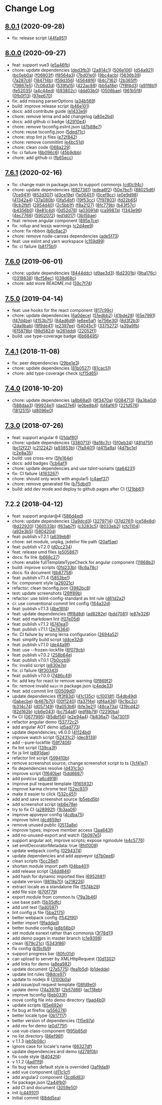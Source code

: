 # Change Log

## [8.0.1](https://github.com/plantain-00/file-uploader-component/compare/v8.0.0...v8.0.1) (2020-09-28)
  
* fix: release script ([44fa951](https://github.com/plantain-00/file-uploader-component/commit/44fa95144c319c1e883d3cc0ae0ca96e7a415fc6))

## [8.0.0](https://github.com/plantain-00/file-uploader-component/compare/v7.6.1...v8.0.0) (2020-09-27)
  
* feat: support vue3 ([e5a46fb](https://github.com/plantain-00/file-uploader-component/commit/e5a46fb8d10cf968b2127e1eea9570a32b9dec0c))
* chore: update dependencies ([ded3fb3](https://github.com/plantain-00/file-uploader-component/commit/ded3fb314cc7c9d81b043b23b3b8290a6276ec7c)) ([2a814c1](https://github.com/plantain-00/file-uploader-component/commit/2a814c1ede181dc1858dd4d445137dc1e22660bd)) ([506e106](https://github.com/plantain-00/file-uploader-component/commit/506e106160195d2e754e452c0b295a129312cf0c)) ([d54a921](https://github.com/plantain-00/file-uploader-component/commit/d54a92164db80f2cbfbe8989626247d9fd187bb2)) ([bc0eb0a](https://github.com/plantain-00/file-uploader-component/commit/bc0eb0a741a8cbea80eca2102de3bd9c84e03b95)) ([f06803f](https://github.com/plantain-00/file-uploader-component/commit/f06803f9df4f68e00fe7b96d78a30925e29416b1)) ([f8564a3](https://github.com/plantain-00/file-uploader-component/commit/f8564a33e78bbd88043347cb6ba84484be59bd17)) ([7bd01e0](https://github.com/plantain-00/file-uploader-component/commit/7bd01e02249b95f3414531d699b3e33d030010bb)) ([9bc4acb](https://github.com/plantain-00/file-uploader-component/commit/9bc4acb458416efc7abfaddcdc9dbf24c8075ea3)) ([5636b39](https://github.com/plantain-00/file-uploader-component/commit/5636b39fc6c09db70c22e057a6ec9e80696ad959)) ([7a287c6](https://github.com/plantain-00/file-uploader-component/commit/7a287c668b168ecaf341adce5b99bee23b0c710d)) ([184714b](https://github.com/plantain-00/file-uploader-component/commit/184714b78e5dd878d1699fc3f945a37ff3796c7c)) ([f59d356](https://github.com/plantain-00/file-uploader-component/commit/f59d3560419a7e56258f5c1ed16ed35ded90c5d2)) ([45648f6](https://github.com/plantain-00/file-uploader-component/commit/45648f618a652edd4f797a634c444c914cf0aa33)) ([84c7162](https://github.com/plantain-00/file-uploader-component/commit/84c716213cca0ef6f165db7db28efb0284519a64)) ([2b365ff](https://github.com/plantain-00/file-uploader-component/commit/2b365ff732ad6660efe247b91c3d01f7aab0cf24)) ([79867e5](https://github.com/plantain-00/file-uploader-component/commit/79867e57de96694438f26e8a91973baed660807b)) ([7c06d3d](https://github.com/plantain-00/file-uploader-component/commit/7c06d3deed5d8d87d7a029576923421c22a01ae1)) ([539fa15](https://github.com/plantain-00/file-uploader-component/commit/539fa1566d0093e48e06fd393983a8fd4f1a6083)) ([422ac88](https://github.com/plantain-00/file-uploader-component/commit/422ac88131f21e281fbe48de32af71a9d9d13f1c)) ([bb5a18e](https://github.com/plantain-00/file-uploader-component/commit/bb5a18ee28a232115797319ca674ea565c610df7)) ([7f8f4d3](https://github.com/plantain-00/file-uploader-component/commit/7f8f4d37e9a49e701d77b226957aa5d4b3b45c0d)) ([a91f8b1](https://github.com/plantain-00/file-uploader-component/commit/a91f8b164cb0d6e6d756e56b2a52fe7e79d3b9b1)) ([fe52035](https://github.com/plantain-00/file-uploader-component/commit/fe52035e0ea6568a58b40bf50058f540bc8bff91)) ([a4c44ed](https://github.com/plantain-00/file-uploader-component/commit/a4c44ed379066806ef0f2050b156ad49886b8b19)) ([693802c](https://github.com/plantain-00/file-uploader-component/commit/693802cddf4cd35e5f7d75de2af9b9969b157fa3)) ([ddd03b0](https://github.com/plantain-00/file-uploader-component/commit/ddd03b050b3dfd5f3aeb87bdc33828369ff60707)) ([0506bae](https://github.com/plantain-00/file-uploader-component/commit/0506baed7addf73f4c93833ba10002fa5782b6ce)) ([961b5f8](https://github.com/plantain-00/file-uploader-component/commit/961b5f89d56bc7b52b9b3db95ff084c341171ffb)) ([0fb0f13](https://github.com/plantain-00/file-uploader-component/commit/0fb0f138fe9ec15b87a3c2dc060692ee383034d7)) ([97ee670](https://github.com/plantain-00/file-uploader-component/commit/97ee6704e51978bc1cbfa78f78340fb824d0634e))
* fix: add missing parserOptions ([a34b569](https://github.com/plantain-00/file-uploader-component/commit/a34b569d8d3c539643106ef30675f3209fc2c2a0))
* build: improve release script ([b46e101](https://github.com/plantain-00/file-uploader-component/commit/b46e101f275e7478f886426f65aff43cb8499ba6))
* docs: add contribute guide ([e1433e9](https://github.com/plantain-00/file-uploader-component/commit/e1433e980abd1da7b6568a8765b086b5d77ae12c))
* chore: remove lerna and add changelog ([a80e2bd](https://github.com/plantain-00/file-uploader-component/commit/a80e2bd41b7ca4bafa277fd28e1d1b4195f441e8))
* docs: add github ci badge ([42910e4](https://github.com/plantain-00/file-uploader-component/commit/42910e415e68d6e0f527c442dd4de9ad8f8ec1bf))
* chore: remove tsconfig.eslint.json ([d7b88e7](https://github.com/plantain-00/file-uploader-component/commit/d7b88e7f6898f6590f245bb91d4eb6e8eff3fb79))
* chore: reuse tsconfig.json ([5ded71c](https://github.com/plantain-00/file-uploader-component/commit/5ded71ced6d97d519f9ca96f5709dff95a8a8c95))
* chore: stop lint js files ([e72f842](https://github.com/plantain-00/file-uploader-component/commit/e72f842fbe890e161020f5158c9d95e35fff8cab))
* chore: remove commitlint ([e4bc51d](https://github.com/plantain-00/file-uploader-component/commit/e4bc51d06111624d82759b38b72d705741a8ce70))
* chore: clean code ([068a229](https://github.com/plantain-00/file-uploader-component/commit/068a229dfbf5448ca7841331d0fb938e9184a0fb))
* fix: ci failure ([6b096c6](https://github.com/plantain-00/file-uploader-component/commit/6b096c69377568d6b3b102722fd179f80261842a)) ([45b9dbb](https://github.com/plantain-00/file-uploader-component/commit/45b9dbb339dcc20118579a451ff326bd0a7f53e7))
* chore: add github ci ([fb65ecc](https://github.com/plantain-00/file-uploader-component/commit/fb65ecc573b72f6e538a17ac1a4140c796fc90c7))

## [7.6.1](https://github.com/plantain-00/file-uploader-component/compare/v7.6.0...v7.6.1) (2020-02-16)
  
* fix: change main in package.json to support commonjs ([cd0c94c](https://github.com/plantain-00/file-uploader-component/commit/cd0c94c774c8f46bc7e3a4de9c9a19ba7ba97c9b))
* chore: update dependencies ([6927361](https://github.com/plantain-00/file-uploader-component/commit/6927361923449cf5abcbfedf0042a48434829030)) ([edea6f2](https://github.com/plantain-00/file-uploader-component/commit/edea6f2d7a887823e6b2b6bea4a5e4e02494feb2)) ([50e7bcf](https://github.com/plantain-00/file-uploader-component/commit/50e7bcf2a6b0c776de3dffec1de0cf966bdae08e)) ([88025d6](https://github.com/plantain-00/file-uploader-component/commit/88025d6db6a3e7877047f07d481cdcde55b07416)) ([7ce941f](https://github.com/plantain-00/file-uploader-component/commit/7ce941f08ddf06f7dea27e9d8d48797b0776959c)) ([852d307](https://github.com/plantain-00/file-uploader-component/commit/852d307509d385de5efafa4294351406f9276a8d)) ([d3ce19e](https://github.com/plantain-00/file-uploader-component/commit/d3ce19ef88ccfc1906d0fd345b745c1b2313aa75)) ([1e06451](https://github.com/plantain-00/file-uploader-component/commit/1e0645131fc68ffc243eb95145a8d24a4f27d770)) ([0cef9cc](https://github.com/plantain-00/file-uploader-component/commit/0cef9cc1f5b9e707273b824c0e7d9952b14342d5)) ([e0e9d98](https://github.com/plantain-00/file-uploader-component/commit/e0e9d9882312154d6a14dacf6d248101d8b43354)) ([41342a4](https://github.com/plantain-00/file-uploader-component/commit/41342a430b8a3f31cab51b51179e6bf39cdfb740)) ([37a080b](https://github.com/plantain-00/file-uploader-component/commit/37a080beb2aa99fb4bede06d88f97f3a2fd9e529)) ([0fa54bf](https://github.com/plantain-00/file-uploader-component/commit/0fa54bf00977a628a5c2a6b1600d5fdfc1dd2ab4)) ([19f53cc](https://github.com/plantain-00/file-uploader-component/commit/19f53cc188748f3af6e1083b6a677e8cebff5d11)) ([7f97803](https://github.com/plantain-00/file-uploader-component/commit/7f9780322dcd4ecdbd549181488ee13415ffbe0c)) ([fd22b65](https://github.com/plantain-00/file-uploader-component/commit/fd22b6518a7fbe20814b7160a5ad13f33706dcb1)) ([9cb2fbf](https://github.com/plantain-00/file-uploader-component/commit/9cb2fbf913f9b62f0d6ce25735fb458be2cca8cc)) ([2954d40](https://github.com/plantain-00/file-uploader-component/commit/2954d4022bd432dcd071a7bc9860da25a3e57493)) ([2c5bb1f](https://github.com/plantain-00/file-uploader-component/commit/2c5bb1ffcea731732b95020aa2b7c7b0117c9346)) ([f8a2127](https://github.com/plantain-00/file-uploader-component/commit/f8a212797906784a280bb326aacfa9dc98a43d4c)) ([8fc779b](https://github.com/plantain-00/file-uploader-component/commit/8fc779b8cc402feadb31f15511dbbe8330aa8a18)) ([b43f57c](https://github.com/plantain-00/file-uploader-component/commit/b43f57c3dc4bf5fcf5461c18e0e3a19ed812a16f)) ([b4356b0](https://github.com/plantain-00/file-uploader-component/commit/b4356b091b6a1fde9ccadc0b4af37c21e7b09aec)) ([8e81c4d](https://github.com/plantain-00/file-uploader-component/commit/8e81c4d8e4b24d63d62246e7a53a5c473afd6fce)) ([0d52d78](https://github.com/plantain-00/file-uploader-component/commit/0d52d782696b7dcb994831b14104785919e19cfb)) ([a03091d](https://github.com/plantain-00/file-uploader-component/commit/a03091dec0e25f1621d7804dd152c1726aeb3a0d)) ([ca9987a](https://github.com/plantain-00/file-uploader-component/commit/ca9987afe741744bfef92964e1c26dd149337dfa)) ([1343e96](https://github.com/plantain-00/file-uploader-component/commit/1343e96ff10d15e6c411915d15943775fe1e3ee6)) ([4ec7766](https://github.com/plantain-00/file-uploader-component/commit/4ec7766f8850e4d876203d6000e4cbf0313d9c59)) ([5902072](https://github.com/plantain-00/file-uploader-component/commit/5902072c10d8bae182bf9b5c72a9812da26eefe9)) ([ed1d017](https://github.com/plantain-00/file-uploader-component/commit/ed1d017f1cc4d15a3fa0dc2cc7ea1dedca6357ba)) ([3b15bae](https://github.com/plantain-00/file-uploader-component/commit/3b15bae459abad42deea9970bb3462db58bd3655))
* feat: remove angular component ([895e7ce](https://github.com/plantain-00/file-uploader-component/commit/895e7ce193d1f83c69d20e116e407e01432457c9))
* fix: rollup and lessjs warnings ([c2d4ee9](https://github.com/plantain-00/file-uploader-component/commit/c2d4ee902ef687dedfe7a8dbf83c018031f59fed))
* chore: fix ribbon ([b6c6ac2](https://github.com/plantain-00/file-uploader-component/commit/b6c6ac28694cc712cad09825b5e9c94ae0ef7c0d))
* chore: remove node-canvas dependencies ([ade5f73](https://github.com/plantain-00/file-uploader-component/commit/ade5f733c7d351fba7cd34c32c26fa8b102308d3))
* feat: use eslint and yarn workspace ([c159d99](https://github.com/plantain-00/file-uploader-component/commit/c159d993db5652eff2f78babccd92356c239f5a2))
* fix: ci failure ([b8175b1](https://github.com/plantain-00/file-uploader-component/commit/b8175b149e672a756919d87d05fa87667387f9d0))

## [7.6.0](https://github.com/plantain-00/file-uploader-component/compare/v7.5.0...v7.6.0) (2019-06-01)
  
* chore: update dependencies ([8444ddc](https://github.com/plantain-00/file-uploader-component/commit/8444ddc3f63d8c2e584033f21da95a77e011cad6)) ([d9ae3d3](https://github.com/plantain-00/file-uploader-component/commit/d9ae3d3c7bf56c9b89c5eab92db442736f643166)) ([6d2301b](https://github.com/plantain-00/file-uploader-component/commit/6d2301b6a5f57274b4afbca10edf180c44d9a99e)) ([9ba176c](https://github.com/plantain-00/file-uploader-component/commit/9ba176c4fd068c78ec46a4332b01f48d85d2ddb3)) ([0319838](https://github.com/plantain-00/file-uploader-component/commit/0319838d45a3557263460959349893d67c6a6d71)) ([8cf58ec](https://github.com/plantain-00/file-uploader-component/commit/8cf58ec436fd8d74174c9079da0a647d174378ea)) ([039d68c](https://github.com/plantain-00/file-uploader-component/commit/039d68c16fad053bb43017b775303f972b059427))
* chore: add more README.md ([59c7f74](https://github.com/plantain-00/file-uploader-component/commit/59c7f74adf6a3c89d816a979bca19fc47b0d808e))

## [7.5.0](https://github.com/plantain-00/file-uploader-component/compare/v7.4.1...v7.5.0) (2019-04-14)
  
* feat: use hooks for the react component ([817c99c](https://github.com/plantain-00/file-uploader-component/commit/817c99c1a22bd3a49f16da9e38dd2960cfafc7ce))
* chore: update dependencies ([6a0dece](https://github.com/plantain-00/file-uploader-component/commit/6a0dece1299c11f4d273a46c4d341908b990f488)) ([51edbb2](https://github.com/plantain-00/file-uploader-component/commit/51edbb23ee35d0515941fe8b8ab19e322ea0ad96)) ([41bde28](https://github.com/plantain-00/file-uploader-component/commit/41bde28a7e34dfb58d665bb20502be1dc2d6ddc7)) ([65e7991](https://github.com/plantain-00/file-uploader-component/commit/65e79914dd50f0fbc3393777458a8a2b57d1aa93)) ([f47d4be](https://github.com/plantain-00/file-uploader-component/commit/f47d4be267cda06241076574534cb0e0435c8e03)) ([4153b75](https://github.com/plantain-00/file-uploader-component/commit/4153b75df127fb72cfec82ac10d3085430c68483)) ([84ad6d9](https://github.com/plantain-00/file-uploader-component/commit/84ad6d9fd4dab1d6c476e88a91c6c92a1f1c1da2)) ([e6ee5af](https://github.com/plantain-00/file-uploader-component/commit/e6ee5af31f53989717d0ef4623a7e799cfaaa534)) ([e756e30](https://github.com/plantain-00/file-uploader-component/commit/e756e303765486887e3ee13a0539c85a2af95017)) ([8d3f2b3](https://github.com/plantain-00/file-uploader-component/commit/8d3f2b324cbd30335c403e0aa80e5c32a2a43f02)) ([2da9bab](https://github.com/plantain-00/file-uploader-component/commit/2da9bab18e95b39dcb9436659b007ef5c7aefdf7)) ([9f9de41](https://github.com/plantain-00/file-uploader-component/commit/9f9de41da60c585fae7595fc7d04ff7ec59aeb8e)) ([e2397ee](https://github.com/plantain-00/file-uploader-component/commit/e2397eef1fb1fa0be19d57b55b20359da1a29315)) ([54045c1](https://github.com/plantain-00/file-uploader-component/commit/54045c19f263427c3bc6caa6bf2d06f13d5f0d56)) ([3375272](https://github.com/plantain-00/file-uploader-component/commit/3375272ce80f228a1a703c60fe99086c2efe4774)) ([a39a9fb](https://github.com/plantain-00/file-uploader-component/commit/a39a9fbf0596283d86da782a5e579d0126ea99f9)) ([615878b](https://github.com/plantain-00/file-uploader-component/commit/615878b73cef8fc65d1caa81dde1b27665b45512)) ([98d582d](https://github.com/plantain-00/file-uploader-component/commit/98d582db186b7045eabb649e608926f0231b10d8)) ([e261ddd](https://github.com/plantain-00/file-uploader-component/commit/e261ddd27281dbc47d79ab38310887b30c809e6c)) ([22052f1](https://github.com/plantain-00/file-uploader-component/commit/22052f1d2e74185752fb6dc9992b008afcd54b0d))
* build: use type-coverage badge ([6b68495](https://github.com/plantain-00/file-uploader-component/commit/6b684959c92560862bf5aeb8ab977c02fb34f760))

## [7.4.1](https://github.com/plantain-00/file-uploader-component/compare/v7.4.0...v7.4.1) (2018-11-08)
  
* fix: peer dependencies ([29be1e3](https://github.com/plantain-00/file-uploader-component/commit/29be1e31ef69a05bdc03882ff20889508d4012b2))
* chore: update dependencies ([81b0527](https://github.com/plantain-00/file-uploader-component/commit/81b05278e78b3b2dda9b234cf57a975ce64a157f)) ([81cac51](https://github.com/plantain-00/file-uploader-component/commit/81cac514150de18fe059f9588dd30b46ae2b7edd))
* chore: add type-coverage check ([cf15d65](https://github.com/plantain-00/file-uploader-component/commit/cf15d656575f92c711b9e0ec09ce6f01823fc3a7))

## [7.4.0](https://github.com/plantain-00/file-uploader-component/compare/v7.3.0...v7.4.0) (2018-10-20)
  
* chore: update dependencies ([a8b68a0](https://github.com/plantain-00/file-uploader-component/commit/a8b68a0f3cb5dac1f14e6457c795172a22305359)) ([9f3470a](https://github.com/plantain-00/file-uploader-component/commit/9f3470a211fb96bad569f0a4122fe31b464c95bc)) ([0084713](https://github.com/plantain-00/file-uploader-component/commit/00847139c6f8d2e5b9b962f2f5ab7f3f7a095109)) ([9a3ba0d](https://github.com/plantain-00/file-uploader-component/commit/9a3ba0de5ff7a683e8e998cffb0790df05135168)) ([588daa3](https://github.com/plantain-00/file-uploader-component/commit/588daa398bd26abfe139baed2db3510756e9768d)) ([99924e1](https://github.com/plantain-00/file-uploader-component/commit/99924e117b1049f49ebbb3b93c40eb735ef721de)) ([dad27e6](https://github.com/plantain-00/file-uploader-component/commit/dad27e6a4d64f1867ce1e21f3c312aeb5fcf2c10)) ([e0be8b4](https://github.com/plantain-00/file-uploader-component/commit/e0be8b4c18c8dd6713ee6fc78bfa8ce8725244b5)) ([bf4af61](https://github.com/plantain-00/file-uploader-component/commit/bf4af61d93cfd73fbf1b926911650e0ce85f3160)) ([221d576](https://github.com/plantain-00/file-uploader-component/commit/221d57650e0aa853f65c9fefb6fd68f161b19233)) ([1812515](https://github.com/plantain-00/file-uploader-component/commit/1812515ccff5451f931ee560673777c5104ea24d)) ([d8096e0](https://github.com/plantain-00/file-uploader-component/commit/d8096e07fdb38e7d89c182905a278ab80bb85fbd))

## [7.3.0](https://github.com/plantain-00/file-uploader-component/compare/v7.2.2...v7.3.0) (2018-07-26)
  
* feat: support angular 6 ([01daf80](https://github.com/plantain-00/file-uploader-component/commit/01daf808078876c1c79a4a6a892216ab860faa4f))
* chore: update dependencies ([3380713](https://github.com/plantain-00/file-uploader-component/commit/3380713a7cbfe293cc6007fbf6e9fe9a9bd57455)) ([9a18c7c](https://github.com/plantain-00/file-uploader-component/commit/9a18c7c761167e5d4634ea4bb05cb968ff4ec233)) ([5f0eb34](https://github.com/plantain-00/file-uploader-component/commit/5f0eb34262edfc7253a9a66a989cbad66637865f)) ([481d75f](https://github.com/plantain-00/file-uploader-component/commit/481d75f65ae8f51795840813b15144c3a67451af)) ([bc12f22](https://github.com/plantain-00/file-uploader-component/commit/bc12f2208a62c696620703a108429cc9e7f96480)) ([c212242](https://github.com/plantain-00/file-uploader-component/commit/c212242d1c6d4b9a4daccdd0519f0bc430912346)) ([a93853b](https://github.com/plantain-00/file-uploader-component/commit/a93853be08369d8de1a6a238370027c3c461aaa3)) ([7fa9401](https://github.com/plantain-00/file-uploader-component/commit/7fa9401011f7fd8686140198afc30d7b93e01f18)) ([d415a9a](https://github.com/plantain-00/file-uploader-component/commit/d415a9a9ae53d48cc9a077a63a9e6ea4e407a350)) ([4d7bc1e](https://github.com/plantain-00/file-uploader-component/commit/4d7bc1e86f6c85879bb074be8c8c514dd342083e)) ([c2e8a35](https://github.com/plantain-00/file-uploader-component/commit/c2e8a35f976cef4c057ecdc4f61deac4967d6e5f))
* build: use cross-env ([5fe164e](https://github.com/plantain-00/file-uploader-component/commit/5fe164e6bf3f1d11d4c73e9c156477e269b1aa9b))
* docs: add badges ([1cb6af1](https://github.com/plantain-00/file-uploader-component/commit/1cb6af1d4eaf86a1270c3dc6d1368dbd109265bf))
* chore: update dependencies and use tslint-sonarts ([da64231](https://github.com/plantain-00/file-uploader-component/commit/da64231be700b50d1cc5678008c1fcf560884f61))
* fix: CI failure ([4163267](https://github.com/plantain-00/file-uploader-component/commit/41632678e8ebccf2bbe8b01a8521d135b22b8b5c))
* chore: should only work with angular5 ([c4aef37](https://github.com/plantain-00/file-uploader-component/commit/c4aef375d88581bf8a3fcd3ad164b56a73f44fc0))
* chore: remove generated file ([b75dbd1](https://github.com/plantain-00/file-uploader-component/commit/b75dbd1afe8f09865d9aa8e6b22533bd7a8bf2e2))
* build: add dev mode and deploy to github pages after CI ([121bb61](https://github.com/plantain-00/file-uploader-component/commit/121bb6118710949ae94b25e3c0d25dcc63149c33))

## 7.2.2 (2018-04-12)
  
* feat: support angular@4 ([586d4ed](https://github.com/plantain-00/file-uploader-component/commit/586d4ed6fbadbc38ca74ad09b5f3b2e93e43ce07))
* chore: update dependencies ([3a9dcd3](https://github.com/plantain-00/file-uploader-component/commit/3a9dcd3199e5fe8d57050b58c4d195c26c7df009)) ([3279714](https://github.com/plantain-00/file-uploader-component/commit/32797144d83660837852fd04011af70b0c5d57f1)) ([37d2761](https://github.com/plantain-00/file-uploader-component/commit/37d2761007a523d296316b726ff9ba1cc177c086)) ([ce58e8d](https://github.com/plantain-00/file-uploader-component/commit/ce58e8daed163f9b24f1cac10267635d3c83df78)) ([6d22920](https://github.com/plantain-00/file-uploader-component/commit/6d2292045a40f006881959673584777f25afd247)) ([360533b](https://github.com/plantain-00/file-uploader-component/commit/360533b8c938a6f841b96cebfbbd9cf74bec09f7)) ([f63ab7f](https://github.com/plantain-00/file-uploader-component/commit/f63ab7f606fdf2ffb7629a184583593a772c8dd8)) ([c3283c5](https://github.com/plantain-00/file-uploader-component/commit/c3283c592083276b1528ff9d6f0f5193b6feee65)) ([8033eb2](https://github.com/plantain-00/file-uploader-component/commit/8033eb2d867078a8ccb09841b28b62f42d806a54)) ([cfc1104](https://github.com/plantain-00/file-uploader-component/commit/cfc1104ee21ac1f9a11f1fa0652f118cafa19550)) ([a92e3b5](https://github.com/plantain-00/file-uploader-component/commit/a92e3b5e7ef118f6dae60807af912982b2b5d70d)) ([580420d](https://github.com/plantain-00/file-uploader-component/commit/580420d6403ce4e8ab3e248597718114ea037ece))
* feat: publish v7.2.1 ([a639eb8](https://github.com/plantain-00/file-uploader-component/commit/a639eb8cfbbf771b265f0af4577dad35cbc9c080))
* chore: set module, unpkg, jsdelivr file path ([20af5ae](https://github.com/plantain-00/file-uploader-component/commit/20af5aebf8a9fc21ecd8f494a07f239735811bd4))
* feat: publish v7.2.0 ([d0cc234](https://github.com/plantain-00/file-uploader-component/commit/d0cc2344c4f3f8ba7b98aa715542e5f405c2dea2))
* feat: release umd files ([e505867](https://github.com/plantain-00/file-uploader-component/commit/e5058676ce8daaadbfa10672e14c6e7dc834aff8))
* docs: fix link ([b668c27](https://github.com/plantain-00/file-uploader-component/commit/b668c277ea084680fe55a5c3baad234fc680f91f))
* chore: enable fullTemplateTypeCheck for angular component ([11668b2](https://github.com/plantain-00/file-uploader-component/commit/11668b238ef54b678e4b5e0f63f45f51b3280780))
* build: improve scripts ([0fd233b](https://github.com/plantain-00/file-uploader-component/commit/0fd233b2812b233e9ae460302f1fff0b78f5630f)) ([8c6a78c](https://github.com/plantain-00/file-uploader-component/commit/8c6a78c44efbea3ae5995076af6c5802a4c51105))
* docs: fix document ([6b87758](https://github.com/plantain-00/file-uploader-component/commit/6b8775856f982db9675251a6ef9d8fd647207d83))
* feat: publish v7.1.4 ([5853be1](https://github.com/plantain-00/file-uploader-component/commit/5853be164e93684e0ce2fb8467a6de611a6c4f6a))
* fix: component style ([a26021c](https://github.com/plantain-00/file-uploader-component/commit/a26021c644272a52644d25b68073cee6ef91fdb8))
* refactor: clean tsconfig.json ([3982bc8](https://github.com/plantain-00/file-uploader-component/commit/3982bc850ecafa5d18826d62db016de276f814c9))
* test: update screenshots ([26ff89b](https://github.com/plantain-00/file-uploader-component/commit/26ff89b50fe21c0dd7bedee5c31c249219550ae7))
* refactor: use tslint-config-standard as lint rule ([d61d2a2](https://github.com/plantain-00/file-uploader-component/commit/d61d2a29e3e913daa6b0af475c8a423f6ad1adc4))
* ci: use conventional commit lint config ([164a32d](https://github.com/plantain-00/file-uploader-component/commit/164a32d35028900f6ac4d08e95e23e9d3eabe5b6))
* feat: publish v7.1.3 ([4be16f4](https://github.com/plantain-00/file-uploader-component/commit/4be16f404872501d48d389f14f59174f48797027))
* feat: update dependencies ([fff8d8d](https://github.com/plantain-00/file-uploader-component/commit/fff8d8da43490b983d5547a8f0a30a7f86943a62)) ([ad8282e](https://github.com/plantain-00/file-uploader-component/commit/ad8282e04ba462bf8ebc386ee1ac6639bcc35bac)) ([bdd7081](https://github.com/plantain-00/file-uploader-component/commit/bdd70818119e410b1f63ccba9475ee8c89cb60d5)) ([e87e326](https://github.com/plantain-00/file-uploader-component/commit/e87e326aa3c7d6fc64ad5d03e23b9c5740b618cf))
* feat: add markdown lint ([f07e05d](https://github.com/plantain-00/file-uploader-component/commit/f07e05d0b391fad2de0795551a0379811d7a51ae))
* feat: publish v7.1.2 ([6741ea1](https://github.com/plantain-00/file-uploader-component/commit/6741ea1097b4e172c0128724620898fc0291b880))
* feat: publish v7.1.1 ([2e74364](https://github.com/plantain-00/file-uploader-component/commit/2e7436493aa60f7cacfdfa223d115b9d888d271d))
* fix: CI failure by wrong lerna configuration ([2694a52](https://github.com/plantain-00/file-uploader-component/commit/2694a52349065e063c8985500a8551a1b9113619))
* feat: simplify build script ([ddce32d](https://github.com/plantain-00/file-uploader-component/commit/ddce32db2c67d9ccce6f57aa0473af8d712d5b25))
* feat: publish v7.1.0 ([de44a9f](https://github.com/plantain-00/file-uploader-component/commit/de44a9fd8579f67263bd03f76a5d93306a82e849))
* feat: use --frozen-lockfile ([6f079cb](https://github.com/plantain-00/file-uploader-component/commit/6f079cbdda1924a3c8b62bbdbb6f38b98cbb4971))
* feat: publish v7.0.2 ([258b64e](https://github.com/plantain-00/file-uploader-component/commit/258b64e2372e9fc441276e73db76331708d422e8))
* feat: publish v7.0.1 ([7b0ccb9](https://github.com/plantain-00/file-uploader-component/commit/7b0ccb9b4ffcb8c9c12ddf636b1cbdbe38601aec))
* fix: invalid script ([e830e7e](https://github.com/plantain-00/file-uploader-component/commit/e830e7e3b485a7cc1c366b42448a5f18e2e959c7))
* fix: ci failure ([8f30343](https://github.com/plantain-00/file-uploader-component/commit/8f30343eff5c1c5732cc0056827780e67948b56f))
* feat: publish v7.0.0 ([7486c49](https://github.com/plantain-00/file-uploader-component/commit/7486c49f66c4c09f790c4d555db5960ee8a94c4e))
* fix: add key for react to remove warning ([0f869f2](https://github.com/plantain-00/file-uploader-component/commit/0f869f2ec9ddab3e017353c3fb88da8d7a854b09))
* fix: remove invalid `main` in package.json ([c4ede33](https://github.com/plantain-00/file-uploader-component/commit/c4ede331e89567de331e32b42e8714cb2a5bee39))
* feat: add commit lint ([00509d0](https://github.com/plantain-00/file-uploader-component/commit/00509d056f41818d46e55ef6e866e1e372538548))
* update dependencies ([ff3f83d](https://github.com/plantain-00/file-uploader-component/commit/ff3f83d2c149d862e50e5baa59ae9d96af0f8455)) ([41c135c](https://github.com/plantain-00/file-uploader-component/commit/41c135cb7ac704da9e731c5ad04301bd4c8b4677)) ([c1001df](https://github.com/plantain-00/file-uploader-component/commit/c1001df3417138d425a761c798e05fd1b46259ab)) ([54db49d](https://github.com/plantain-00/file-uploader-component/commit/54db49d3b48fb8d2346c59831a3dacfa12c860dd)) ([0abecbe](https://github.com/plantain-00/file-uploader-component/commit/0abecbeb35d7f79cfe03f1a643493598f0edaee6)) ([b467b70](https://github.com/plantain-00/file-uploader-component/commit/b467b709f972727547af355bbed092a08a40dd8b)) ([00f1240](https://github.com/plantain-00/file-uploader-component/commit/00f1240f886f760c234209de5835f2c3a3cffa33)) ([fa37f4e](https://github.com/plantain-00/file-uploader-component/commit/fa37f4ef22d67e46c32bc729e34992f6969325a5)) ([df4a436](https://github.com/plantain-00/file-uploader-component/commit/df4a436ca392c8d2553204a35f6cc49c3235d4b0)) ([9c1bc2c](https://github.com/plantain-00/file-uploader-component/commit/9c1bc2cee3d83b99ac14a6d087705f3a1df6dcea)) ([b314c74](https://github.com/plantain-00/file-uploader-component/commit/b314c74199303bdc58d57745b83fd9bf920deb9a)) ([d057149](https://github.com/plantain-00/file-uploader-component/commit/d057149be22259489c770a8f790240bd820c6267)) ([9a053b6](https://github.com/plantain-00/file-uploader-component/commit/9a053b6483ab62c5e7417d96814b34b0b650f1ec)) ([bfe3e21](https://github.com/plantain-00/file-uploader-component/commit/bfe3e21f3fa979da2fa88c22202c9edc4c39c188)) ([48ca73a](https://github.com/plantain-00/file-uploader-component/commit/48ca73ab26e7e3f2b593bebf9756ec9f490b688e)) ([319cd42](https://github.com/plantain-00/file-uploader-component/commit/319cd4218f7e4a9b9514a7e88d92d6a1902c95ac)) ([82d162b](https://github.com/plantain-00/file-uploader-component/commit/82d162b32109c90eeb23aff550e10e6cfb269b51)) ([cb6e043](https://github.com/plantain-00/file-uploader-component/commit/cb6e043a5b6b231b5fcb4942c31637dc7f1969e6)) ([bc754a8](https://github.com/plantain-00/file-uploader-component/commit/bc754a84b5f6f8bd8577cf32ec9a014a8f376ef7)) ([edf8b79](https://github.com/plantain-00/file-uploader-component/commit/edf8b79f87d43364f3bd84ca3e0f33cc4ed3f206)) ([12290ba](https://github.com/plantain-00/file-uploader-component/commit/12290badcb7067883672e3a7d32601eea1f6a262))
* fix CI ([0677995](https://github.com/plantain-00/file-uploader-component/commit/067799505ab699efef860c831547f9e3155fa5b7)) ([85dbf56](https://github.com/plantain-00/file-uploader-component/commit/85dbf567dd6c4c151c45fc371c5f5631223ecef8)) ([e2e94a4](https://github.com/plantain-00/file-uploader-component/commit/e2e94a40bd755f7adc0dc2cb0ae205165b0a7e14)) ([1b836a7](https://github.com/plantain-00/file-uploader-component/commit/1b836a7c896b8714c7345f7ef64277c8298312cb)) ([5a73011](https://github.com/plantain-00/file-uploader-component/commit/5a73011bcdbc2c4d81c47b5db9fd18992bed2027))
* refactor angular demo ([53772c2](https://github.com/plantain-00/file-uploader-component/commit/53772c2e22b3208c2906c192f48c856551768f84))
* add angular AOT demo ([d5ad773](https://github.com/plantain-00/file-uploader-component/commit/d5ad7736b0c87f5dd001316574cd93e3fc264d1f))
* update dependencies; v6.0.0 ([41124bd](https://github.com/plantain-00/file-uploader-component/commit/41124bd8654e93145a23d0195ebc6735f0cc30e6))
* improve watch script ([52431c2](https://github.com/plantain-00/file-uploader-component/commit/52431c236a614a3d98e0a92714e42941f4ca1fcc)) ([dec8139](https://github.com/plantain-00/file-uploader-component/commit/dec8139857bf3ba83da50dd91a64c490d2541944))
* add --pure-lockfile ([59f7406](https://github.com/plantain-00/file-uploader-component/commit/59f7406afac92005be5430ea036d7b573c7a926a))
* fix lint script ([139ca3f](https://github.com/plantain-00/file-uploader-component/commit/139ca3f5f4aca1bc48ed82522ba19c73fc9f9d98))
* fix js lint ([e891dae](https://github.com/plantain-00/file-uploader-component/commit/e891dae4daef3ef28e780754d96048871f1bd739))
* refactor lint script ([599410b](https://github.com/plantain-00/file-uploader-component/commit/599410b75183c608fd413ebf154035d1127dcbf4))
* remove screenshot source; change screenshot script to ts ([7cf41e7](https://github.com/plantain-00/file-uploader-component/commit/7cf41e7d60c6127423bdc1d8a25ec7c13aa303a0))
* fix dependencies resolve ([d431c3c](https://github.com/plantain-00/file-uploader-component/commit/d431c3cd84a5a4c39dd1079b83350df3a11b5848))
* improve script ([1f640be](https://github.com/plantain-00/file-uploader-component/commit/1f640bee5d4978d9f6510a4cb92ad1d154d3ae5b)) ([5dd6687](https://github.com/plantain-00/file-uploader-component/commit/5dd6687a4a4050653a95ffc7704520f0fcffe7b0))
* add postcss ([a6cd918](https://github.com/plantain-00/file-uploader-component/commit/a6cd9182e05d63ecee726964cc034b7c0f971de5))
* improve pull request template ([9165932](https://github.com/plantain-00/file-uploader-component/commit/91659323cadff50fa88b57bf2a139aa509f247f9))
* improve karma chrome test ([52ec931](https://github.com/plantain-00/file-uploader-component/commit/52ec93157cbbb5b69dacb71cb56d2cbbe9e8b598))
* make it easier to click ([532c451](https://github.com/plantain-00/file-uploader-component/commit/532c4515145533ee0454653ba7e64ecac9d3aea9))
* add and save screenshot source ([b5ebd5b](https://github.com/plantain-00/file-uploader-component/commit/b5ebd5b5c66970e3271d95eacdb748ef7e505178))
* add screenshot script ([eb6e78e](https://github.com/plantain-00/file-uploader-component/commit/eb6e78ec98e5f43d50963020e75e9668279410e7))
* try to fix CI ([a28992f](https://github.com/plantain-00/file-uploader-component/commit/a28992f828122be98f2c0cfd910ff24a05eb11ea)) ([1b3aa06](https://github.com/plantain-00/file-uploader-component/commit/1b3aa0683bc2fc1d566099b1d18044b6d6444df2))
* improve appveyor config ([4cdba75](https://github.com/plantain-00/file-uploader-component/commit/4cdba757836e4742d0a8c50d0aeb468826e3db68))
* improve tslint ([dcd659e](https://github.com/plantain-00/file-uploader-component/commit/dcd659e4fe94862f9cf73b80fee7a646d2e9264f))
* remove unused public ([0513a8e](https://github.com/plantain-00/file-uploader-component/commit/0513a8ebec0fd4e735fce8792204a4f3fcd949f4))
* improve types; improve member access ([3aa643f](https://github.com/plantain-00/file-uploader-component/commit/3aa643f2120b988304f9cebcc75ef64af504b8d2))
* add no-unused-export and watch ([5b087e5](https://github.com/plantain-00/file-uploader-component/commit/5b087e52e6396d9d495387b0e7687057971d974a))
* support angular aot; improve scripts; expose ngmodule ([e4c5776](https://github.com/plantain-00/file-uploader-component/commit/e4c57764d3663ccb01530edcfa3d20eac1ca021a))
* set emitDecoratorMetadata: true ([8fd1009](https://github.com/plantain-00/file-uploader-component/commit/8fd10091aa57807b8bf16e137aafaa1a58949a54))
* update webpack config ([0294374](https://github.com/plantain-00/file-uploader-component/commit/02943747e649cd3c68ee4718cf7d00f666ccea8c))
* update dependencies and add appveyor ([d7b0ee6](https://github.com/plantain-00/file-uploader-component/commit/d7b0ee6da606d868840a8e8bf055caf736e5da32))
* clean scripts ([5cc26ef](https://github.com/plantain-00/file-uploader-component/commit/5cc26ef3a098cbd66f187c1a247c22a2f590ab6b))
* shorten module import path ([04ba401](https://github.com/plantain-00/file-uploader-component/commit/04ba401e2f4f8d04634d79a024131e8bd2bbfa10))
* add release script ([34dd846](https://github.com/plantain-00/file-uploader-component/commit/34dd846718e8bc23abc843597c94c39b60adf9ea))
* add hash for dynamic imported files ([6952681](https://github.com/plantain-00/file-uploader-component/commit/695268188ce75533a294b75c2b897dad816a7643))
* update version ([9819a70](https://github.com/plantain-00/file-uploader-component/commit/9819a7014aff1bf79769787585843fbe847dcba6)) ([a218226](https://github.com/plantain-00/file-uploader-component/commit/a218226d3fda444553c1f93824a885662181149c))
* extract locale as a standalone file ([f574b29](https://github.com/plantain-00/file-uploader-component/commit/f574b29886e6b21c873c80601fc339a54f60283f))
* add file size ([670f779](https://github.com/plantain-00/file-uploader-component/commit/670f77926c7088d3bfa06494a20535965160fe27))
* export module from common.ts ([79a3b46](https://github.com/plantain-00/file-uploader-component/commit/79a3b46d0444648b5cdc518cac8a86796a91c72c))
* use base path ([5b35dfc](https://github.com/plantain-00/file-uploader-component/commit/5b35dfc956f17b4a3d02bc5b0af36575a59a265e))
* add unit test ([1ad0597](https://github.com/plantain-00/file-uploader-component/commit/1ad059719ba8cf8e0085e2846b3e2b9b597204e3))
* lint config js file ([5ba2175](https://github.com/plantain-00/file-uploader-component/commit/5ba21750a943ae9689783ca9f30c177b133bee6e))
* better webpack config ([f542f90](https://github.com/plantain-00/file-uploader-component/commit/f542f90aa52751c737d021eb32134e0d4cfb7323))
* better import ([9faddad](https://github.com/plantain-00/file-uploader-component/commit/9faddad0e5fabeb5b815161b5b2eecb4582673f5))
* better bundle config ([e8b56b0](https://github.com/plantain-00/file-uploader-component/commit/e8b56b035782d6399180a530fa98b49226dd5561))
* set module esnext rather than commonjs ([3f78d11](https://github.com/plantain-00/file-uploader-component/commit/3f78d11a3d1817534610364d2b112642991e4cea))
* add demo pages in master branch ([c1e9398](https://github.com/plantain-00/file-uploader-component/commit/c1e9398f5afb338bc76c5fbe7ec353604e82abbf))
* clean ([679c21c](https://github.com/plantain-00/file-uploader-component/commit/679c21caf5d2f8690c28f8c631dca26c1a8004d6)) ([5343f86](https://github.com/plantain-00/file-uploader-component/commit/5343f860c99de323278e6855e6d8b964ca28b70a))
* fix config ([b19cfb9](https://github.com/plantain-00/file-uploader-component/commit/b19cfb900dce6fbeb5a2166b0862b3cadaf32f83))
* support progress bar ([80fc01d](https://github.com/plantain-00/file-uploader-component/commit/80fc01daa51084e78feb195aba0a6652799d0b4c))
* can upload to server by XMLHttpRequest ([10d1302](https://github.com/plantain-00/file-uploader-component/commit/10d1302f213eccce0ae6fac6947464bc4be53e7c))
* add links for demo ([a8ea982](https://github.com/plantain-00/file-uploader-component/commit/a8ea98280de833a125855b723fc89e2c6bdb4f0c))
* update document ([27a5775](https://github.com/plantain-00/file-uploader-component/commit/27a577500369ce5d0ee290e3b9d2669355f28220)) ([fea1b5d](https://github.com/plantain-00/file-uploader-component/commit/fea1b5d091af24c20f5f53b29e507be9d86f3f27)) ([b1dedde](https://github.com/plantain-00/file-uploader-component/commit/b1dedde13b5845006d25abd147bd41f8cb6d0d91))
* update lint rules ([98dce97](https://github.com/plantain-00/file-uploader-component/commit/98dce97bbecd8443b4a90d7a91afe277f9c31e4e))
* update to nodejs 8 ([3100b0a](https://github.com/plantain-00/file-uploader-component/commit/3100b0a20feb3564ee6b3d96c4ebef5d5e10f7b2))
* add issue/pull request template ([08fd9e0](https://github.com/plantain-00/file-uploader-component/commit/08fd9e0859d6e862f53e9adbd82f5f98278b1eda))
* update demo ([74a3978](https://github.com/plantain-00/file-uploader-component/commit/74a397822b8b211b1101fe08df763f68aa4f927d)) ([2b57d66](https://github.com/plantain-00/file-uploader-component/commit/2b57d66684890512720ba229ae100b952ad68cf2)) ([ac118eb](https://github.com/plantain-00/file-uploader-component/commit/ac118eb70d33b6a9f8883dbc5b2729227047118d))
* improve tsconfig ([6eb033f](https://github.com/plantain-00/file-uploader-component/commit/6eb033f63fc22a2eab14917af970bedc731db7f7))
* move config file into demo directory ([faad4b0](https://github.com/plantain-00/file-uploader-component/commit/faad4b06612687739790836f6045d60bd813eb97))
* update scripts ([65e692e](https://github.com/plantain-00/file-uploader-component/commit/65e692eca2427c91e56b088bade981da8c078f76))
* fix bug at firefox ([a556276](https://github.com/plantain-00/file-uploader-component/commit/a556276e649c4852d252c70992a56d1282391143))
* better locale type ([0b17117](https://github.com/plantain-00/file-uploader-component/commit/0b17117b56d9a1ab8ed2afadd159c812465dd6e9))
* better version of dependencies ([115e97a](https://github.com/plantain-00/file-uploader-component/commit/115e97a625d9d953b96eb6e91facc000f00cb7ff))
* add rev for demo ([e0d775f](https://github.com/plantain-00/file-uploader-component/commit/e0d775f468c690ab1678ab828fcc21f50dbe91d1))
* use vue-class-component ([995b85d](https://github.com/plantain-00/file-uploader-component/commit/995b85d75010eb33061f580d15ce0bcc77969ba5))
* no list directory ([86ef96f](https://github.com/plantain-00/file-uploader-component/commit/86ef96f551851cfe2efe515bdff53a3950567bda))
* v 1.1.3 ([eb5b08c](https://github.com/plantain-00/file-uploader-component/commit/eb5b08c5c0243188fad8b8b0e4e7bdbb427207f5))
* ignore case for locale's name ([66327df](https://github.com/plantain-00/file-uploader-component/commit/66327dff66f8012e37d09de90af48ec249211b33))
* update dependencies and demo ([d278f0b](https://github.com/plantain-00/file-uploader-component/commit/d278f0b9fe5a2630ccf107387aa719a784590226))
* fix code style ([84042f4](https://github.com/plantain-00/file-uploader-component/commit/84042f49fcb156946e7c40bba77e5ca00e07c3cf))
* v 1.1.2 ([4adf1f9](https://github.com/plantain-00/file-uploader-component/commit/4adf1f9098cfea10779dc726317eef2af474a9f6))
* fix bug when default style is overrided ([3af9da9](https://github.com/plantain-00/file-uploader-component/commit/3af9da96b0ea12324d3f7d07b1b3a3889a63f1d0))
* add vue component ([d11c1cf](https://github.com/plantain-00/file-uploader-component/commit/d11c1cf522690cd6ef838ee4550bb21bb98c6eda))
* add angular2 component ([3cd6d83](https://github.com/plantain-00/file-uploader-component/commit/3cd6d8306acbfa74c524832b045b9a7b608990b9))
* fix package.json ([2a44fb0](https://github.com/plantain-00/file-uploader-component/commit/2a44fb03f8aac82329e384a822ab465134bc50ba))
* add CI and document ([3059e50](https://github.com/plantain-00/file-uploader-component/commit/3059e50883474153a2f651110b0ec0c4f5faa7e7))
* init ([c449101](https://github.com/plantain-00/file-uploader-component/commit/c4491011a13f6c79bc47f8d4832b863e44e019ea))
* Initial commit ([88dd5ea](https://github.com/plantain-00/file-uploader-component/commit/88dd5ea09ce196e0b6c09c669253bfa47658050e))
